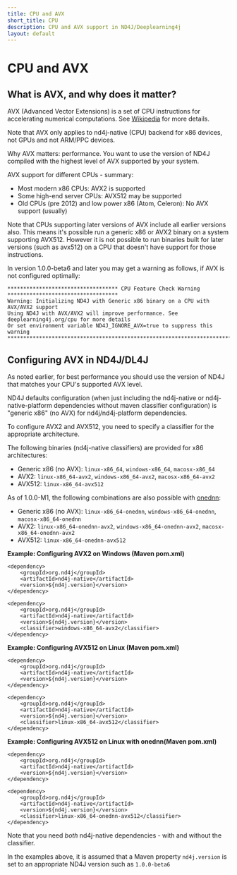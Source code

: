 ```yaml
---
title: CPU and AVX
short_title: CPU
description: CPU and AVX support in ND4J/Deeplearning4j
layout: default
---
```


# CPU and AVX

## What is AVX, and why does it matter?

AVX \(Advanced Vector Extensions\) is a set of CPU instructions for accelerating numerical computations. See [Wikipedia](https://en.wikipedia.org/wiki/Advanced_Vector_Extensions) for more details.

Note that AVX only applies to nd4j-native \(CPU\) backend for x86 devices, not GPUs and not ARM/PPC devices.

Why AVX matters: performance. You want to use the version of ND4J compiled with the highest level of AVX supported by your system.

AVX support for different CPUs - summary:

* Most modern x86 CPUs: AVX2 is supported
* Some high-end server CPUs: AVX512 may be supported 
* Old CPUs \(pre 2012\) and low power x86 \(Atom, Celeron\): No AVX support \(usually\) 

Note that CPUs supporting later versions of AVX include all earlier versions also. This means it's possible run a generic x86 or AVX2 binary on a system supporting AVX512. However it is not possible to run binaries built for later versions \(such as avx512\) on a CPU that doesn't have support for those instructions.

In version 1.0.0-beta6 and later you may get a warning as follows, if AVX is not configured optimally:

```text
*********************************** CPU Feature Check Warning ***********************************
Warning: Initializing ND4J with Generic x86 binary on a CPU with AVX/AVX2 support
Using ND4J with AVX/AVX2 will improve performance. See deeplearning4j.org/cpu for more details
Or set environment variable ND4J_IGNORE_AVX=true to suppress this warning
************************************************************************************************
```

## Configuring AVX in ND4J/DL4J

As noted earlier, for best performance you should use the version of ND4J that matches your CPU's supported AVX level.

ND4J defaults configuration \(when just including the nd4j-native or nd4j-native-platform dependencies without maven classifier configuration\) is "generic x86" \(no AVX\) for nd4j/nd4j-platform dependencies.

To configure AVX2 and AVX512, you need to specify a classifier for the appropriate architecture.

The following binaries \(nd4j-native classifiers\) are provided for x86 architectures:

* Generic x86 \(no AVX\): `linux-x86_64`, `windows-x86_64`, `macosx-x86_64` 
* AVX2: `linux-x86_64-avx2`, `windows-x86_64-avx2`, `macosx-x86_64-avx2`
* AVX512: `linux-x86_64-avx512`


As of 1.0.0-M1, the following combinations are also possible with [onednn](https://github.com/oneapi-src/oneDNN):
* Generic x86 \(no AVX\): `linux-x86_64-onednn`, `windows-x86_64-onednn`, `macosx-x86_64-onednn` 
* AVX2: `linux-x86_64-onednn-avx2`, `windows-x86_64-onednn-avx2`, `macosx-x86_64-onednn-avx2`
* AVX512: `linux-x86_64-onednn-avx512`


**Example: Configuring AVX2 on Windows \(Maven pom.xml\)**

```markup
<dependency>
    <groupId>org.nd4j</groupId>
    <artifactId>nd4j-native</artifactId>
    <version>${nd4j.version}</version>
</dependency>

<dependency>
    <groupId>org.nd4j</groupId>
    <artifactId>nd4j-native</artifactId>
    <version>${nd4j.version}</version>
    <classifier>windows-x86_64-avx2</classifier>
</dependency>
```

**Example: Configuring AVX512 on Linux \(Maven pom.xml\)**

```markup
<dependency>
    <groupId>org.nd4j</groupId>
    <artifactId>nd4j-native</artifactId>
    <version>${nd4j.version}</version>
</dependency>

<dependency>
    <groupId>org.nd4j</groupId>
    <artifactId>nd4j-native</artifactId>
    <version>${nd4j.version}</version>
    <classifier>linux-x86_64-avx512</classifier>
</dependency>
```


**Example: Configuring AVX512 on Linux with onednn\(Maven pom.xml\)**

```markup
<dependency>
    <groupId>org.nd4j</groupId>
    <artifactId>nd4j-native</artifactId>
    <version>${nd4j.version}</version>
</dependency>

<dependency>
    <groupId>org.nd4j</groupId>
    <artifactId>nd4j-native</artifactId>
    <version>${nd4j.version}</version>
    <classifier>linux-x86_64-onednn-avx512</classifier>
</dependency>
```

Note that you need _both_ nd4j-native dependencies - with and without the classifier.




In the examples above, it is assumed that a Maven property `nd4j.version` is set to an appropriate ND4J version such as `1.0.0-beta6`

